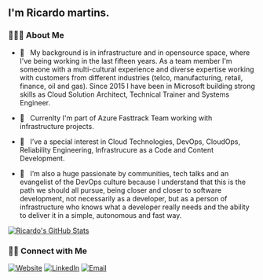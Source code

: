 <h2>I'm Ricardo martins.</h2>

<h3> 👨🏻‍💻 About Me </h3>


- 🤔 &nbsp; My background is in infrastructure and in opensource space, where I've being working in the last fifteen years. As a team member I'm someone with a multi-cultural experience and diverse expertise working with customers from different industries (telco, manufacturing, retail, finance, oil and gas). Since 2015 I have been in Microsoft building strong skills as Cloud Solution Architect, Technical Trainer and Systems Engineer.

- 💼 &nbsp; Currenlty I'm part of Azure Fasttrack Team working with infrastructure projects.

- 🌱 &nbsp; I’ve a special interest in Cloud Technologies, DevOps, CloudOps, Reliability Engineering, Infrastrucure as a Code and Content Development.

- 💬 &nbsp; I’m also a huge passionate by communities, tech talks and an evangelist of the DevOps culture because I understand that this is the path we should all pursue, being closer and closer to software development, not necessarily as a developer, but as a person of infrastructure who knows what a developer really needs and the ability to deliver it in a simple, autonomous and fast way.

[![Ricardo's GitHub Stats](https://github-readme-stats.vercel.app/api?username=ricmmartins&show_icons=true)](https://github.com/ricmmartins)

<h3> 🤝🏻 Connect with Me </h3>

<p align="left">
<a href="https://rmartins.cloud/"><img alt="Website" src="https://img.shields.io/badge/Website-rmartins.cloud-blue?style=flat-square&logo=google-chrome"></a>
<a href="https://www.linkedin.com/in/ricmmartins/"><img alt="LinkedIn" src="https://img.shields.io/badge/LinkedIn-Ricardo%20Martins-blue?style=flat-square&logo=linkedin"></a>
<a href="mailto:rmmartins@outlook.com"><img alt="Email" src="https://img.shields.io/badge/Email-rmmartins@outlook.com-blue?style=flat-square&logo=gmail"></a>
</p>


<!-- ### Hi there 👋-->

<!--
**ricmmartins/ricmmartins** is a ✨ _special_ ✨ repository because its `README.md` (this file) appears on your GitHub profile.

Here are some ideas to get you started:

- 🔭 I’m currently working on ...
- 🌱 I’m currently learning ...
- 👯 I’m looking to collaborate on ...
- 🤔 I’m looking for help with ...
- 💬 Ask me about ...
- 📫 How to reach me: ...
- 😄 Pronouns: ...
- ⚡ Fun fact: ...
-->



